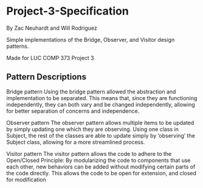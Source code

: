 # Project-3-Specification
By Zac Neuhardt and Will Rodriguez

Simple implementations of the Bridge, Observer, and Visitor design patterns.

Made for LUC COMP 373 Project 3

## Pattern Descriptions

Bridge pattern
	Using the bridge pattern allowed the abstraction and implementation to be separated. This means that, since they are functioning independently, they can both vary and be changed independently, allowing for better separation of concerns and independence. 

Observer pattern
	The observer pattern allows multiple items to be updated by simply updating one which they are observing. Using one class in Subject, the rest of the classes are able to update simply by ‘observing’ the Subject class, allowing for a more streamlined process.

Visitor pattern
	The visitor pattern allows the code to adhere to the Open/Closed Principle: By modularizing the code to components that use each other, new behaviors can be added without modifying certain parts of the code directly. This allows the code to be open for extension, and closed for modification
